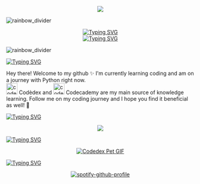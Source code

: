 <!--
<p align="center">
   <img src="https://github.com/priscee/priscee/assets/85870933/5fcdc597-8b99-4032-b310-376aa8efd490">
  <!--x @wanella--
</p>
-->

<p align="center">
   <img src="https://github.com/priscee/priscee/assets/85870933/3a309a45-a57f-4187-b1c2-a17e190de40c">
  <!--artstation @uptwo-->
</p>


![rainbow_divider](https://github.com/priscee/priscee/assets/85870933/66ce3aeb-6251-488d-9616-26c4bd8eacb6)

<p align="center">
  <a href="https://git.io/typing-svg">
    <img src="https://readme-typing-svg.demolab.com?font=Pixelify+Sans&size=50&color=B223F7&center=true&random=false&width=435&height=60&lines=Hello!" alt="Typing SVG" />
  </a>
  <br>
  <a href="https://git.io/typing-svg">
    <img src="https://readme-typing-svg.herokuapp.com?font=Pixelify+Sans&size=50&duration=5500&color=F729D4&center=true&random=false&width=600&height=65&lines=I'm+Priscilla+Genevieve" alt="Typing SVG" />
  </a>
</p>

![rainbow_divider](https://github.com/priscee/priscee/assets/85870933/66ce3aeb-6251-488d-9616-26c4bd8eacb6)

<!--about me-->
<a href="https://git.io/typing-svg"><img src="https://readme-typing-svg.demolab.com?font=Pixelify+Sans&size=30&duration=1&pause=99999&color=FFFFFF&random=false&width=435&height=40&lines=about+me" alt="Typing SVG" /></a>
<p>
  Hey there! Welcome to my github ✨ 
  I'm currently learning coding and am on a journey with Python right now.<br>
  <img src="https://www.codedex.io/images/codedex-bot-logo-compressed.gif" alt="codedex" width="30px" height="30px"> Codèdex and <img src="https://github.com/priscee/priscee/assets/85870933/01ca6e02-9e70-4d70-b129-e1c0af6ed5a5" alt="codecademy" width="30px" height="30px"> Codecademy are my main source of knowledge learning. Follow me on my coding journey and I hope you find it beneficial as well! 🦄 <br>
</p>

<!--skill icons-->
<a href="https://git.io/typing-svg"><img src="https://readme-typing-svg.demolab.com?font=Pixelify+Sans&size=30&duration=1&pause=99999&color=FFFFFF&random=false&width=435&lines=language+%26+tools" alt="Typing SVG" /></a>

<p align="center">
   <a href="https://skillicons.dev">
      <img src="https://skillicons.dev/icons?i=py,html,bash,vim,vscode,github,notion,discord" />
   </a>
</p>

<!--codèdex pet-->
<a href="https://git.io/typing-svg"><img src="https://readme-typing-svg.demolab.com?font=Pixelify+Sans&size=30&duration=1&pause=99999&color=FFFFFF&random=false&width=435&lines=cod%C3%A8dex+pet" alt="Typing SVG" /></a>

<p align="center">
   <a href="https://www.codedex.io/@genemod/30-nites-of-code/"><img src="https://www.codedex.io/images/code-nights/baby-happy-dragon.gif" alt="Codedex Pet GIF"></a>
</p>

<!--vibing-->
<a href="https://git.io/typing-svg"><img src="https://readme-typing-svg.demolab.com?font=Pixelify+Sans&size=30&duration=1&pause=99999&color=FFFFFF&random=false&width=435&lines=vibing" alt="Typing SVG" /></a>

<div align="center">
<p>

[![spotify-github-profile](https://spotify-github-profile.vercel.app/api/view?uid=domodumdum&cover_image=true&theme=natemoo-re&show_offline=false&background_color=121212&interchange=false&bar_color=c18acc&bar_color_cover=false)](https://spotify-github-profile.vercel.app/api/view?uid=domodumdum&redirect=true)

</p>
</div>

<!--
<h1>
  reach me @
</h1>
-->

